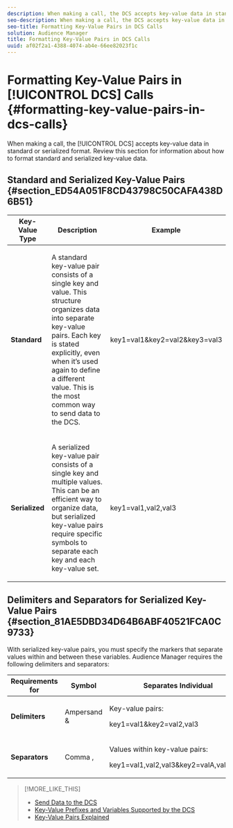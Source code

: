 ```yaml
---
description: When making a call, the DCS accepts key-value data in standard or serialized format. Review this section for information about how to format standard and serialized key-value data.
seo-description: When making a call, the DCS accepts key-value data in standard or serialized format. Review this section for information about how to format standard and serialized key-value data.
seo-title: Formatting Key-Value Pairs in DCS Calls
solution: Audience Manager
title: Formatting Key-Value Pairs in DCS Calls
uuid: af02f2a1-4388-4074-ab4e-66ee82023f1c
---
```


# Formatting Key-Value Pairs in [!UICONTROL DCS] Calls {#formatting-key-value-pairs-in-dcs-calls}

When making a call, the [!UICONTROL DCS] accepts key-value data in standard or serialized format. Review this section for information about how to format standard and serialized key-value data.

## Standard and Serialized Key-Value Pairs {#section_ED54A051F8CD43798C50CAFA438D6B51}

<table id="table_A220F9B359F34C6EA7B83618FC22EE3A"> 
 <thead> 
  <tr> 
   <th colname="col1" class="entry"> Key-Value Type </th> 
   <th colname="col2" class="entry"> Description </th> 
   <th colname="col3" class="entry"> Example </th> 
  </tr> 
 </thead>
 <tbody> 
  <tr> 
   <td colname="col1"> <b>Standard</b> </td> 
   <td colname="col2"> <p>A standard key-value pair consists of a single key and value. This structure organizes data into separate key-value pairs. Each key is stated explicitly, even when it’s used again to define a different value. This is the most common way to send data to the <span class="wintitle"> DCS</span>. </p> </td> 
   <td colname="col3"> <span class="codeph"> key1=val1&amp;key2=val2&amp;key3=val3</span> </td>
  </tr>
  <tr> 
   <td colname="col1"> <b>Serialized</b> </td> 
   <td colname="col2"> <p>A serialized key-value pair consists of a single key and multiple values. This can be an efficient way to organize data, but serialized key-value pairs require specific symbols to separate each key and each key-value set. </p> </td> 
   <td colname="col3"> <span class="codeph"> key1=val1,val2,val3</span> </td> 
  </tr>
 </tbody>
</table>

## Delimiters and Separators for Serialized Key-Value Pairs {#section_81AE5DBD34D64B6ABF40521FCA0C9733}

With serialized key-value pairs, you must specify the markers that separate values within and between these variables. Audience Manager requires the following delimiters and separators:

<table id="table_8FD4E6B9506943AEA619D4089913ECBC"> 
 <thead> 
  <tr> 
   <th colname="col1" class="entry"> Requirements for </th> 
   <th colname="col2" class="entry"> Symbol </th> 
   <th colname="col3" class="entry"> Separates Individual </th> 
  </tr>
 </thead>
 <tbody> 
  <tr> 
   <td colname="col1"><b>Delimiters</b> </td> 
   <td colname="col2"> Ampersand &amp; </td> 
   <td colname="col3"> <p>Key-value pairs: </p> <p><span class="codeph"> key1=val1&amp;key2=val2,val3</span> </p> </td> 
  </tr> 
  <tr> 
   <td colname="col1"><b>Separators</b> </td> 
   <td colname="col2"> Comma , </td> 
   <td colname="col3"> <p>Values within key-value pairs: </p> <p><span class="codeph"> key1=val1,val2,val3&amp;key2=valA,valB,valC</span> </p> </td> 
  </tr> 
 </tbody> 
</table>

>[!MORE_LIKE_THIS]
>
>* [Send Data to the DCS](../../../c-api/dcs-intro/dcs-event-calls/dcs-url-send.md#concept_9F6C569C1E444002ADF2A43516A9F284)
>* [Key-Value Prefixes and Variables Supported by the DCS](../../../c-api/dcs-intro/dcs-api-reference/dcs-keys.md#concept_5ACDD7D09D0441A6AC26F7D345CD19D5)
>* [Key-Value Pairs Explained](../../../reference/key-value-pairs-explained.md#concept_E4236E003076483AA939791FE2492B49)

